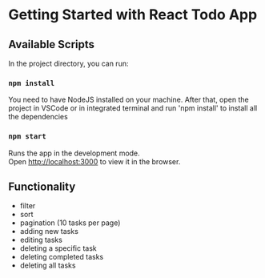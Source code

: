 # Getting Started with React Todo App

## Available Scripts

In the project directory, you can run:

### `npm install`
You need to have NodeJS installed on your machine. After that, open the project in VSCode or in integrated terminal and run 'npm install' to install all the dependencies

### `npm start`

Runs the app in the development mode.\
Open [http://localhost:3000](http://localhost:3000) to view it in the browser.


## Functionality

  - filter
  - sort
  - pagination (10 tasks per page)
  - adding new tasks
  - editing tasks
  - deleting a specific task
  - deleting completed tasks
  - deleting all tasks
